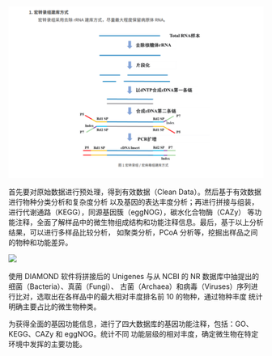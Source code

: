 ![](./pics/20200916.jpg)

首先要对原始数据进行预处理，得到有效数据（Clean Data）。然后基于有效数据进行物种分类分析和复杂度分析
以及基因的表达丰度分析；再进行拼接与组装，进行代谢通路（KEGG），同源基因簇（eggNOG），碳水化合物酶（CAZy）
等功能注释，全面了解样品中的微生物组成结构和功能注释信息。最后，基于以上分析结果，可以进行多样品比较分析，
如聚类分析，PCoA 分析等，挖掘出样品之间的物种和功能差异。

![](./pics/202009161.jpg)

使用 DIAMOND 软件将拼接后的 Unigenes 与从 NCBI 的 NR 数据库中抽提出的细菌（Bacteria）、真菌（Fungi）、
古菌（Archaea）和病毒（Viruses）序列进行比对，选取出在各样品中的最大相对丰度排名前 10 的物种，通过物种丰度
统计明确主要占比的微生物种类。

为获得全面的基因功能信息，进行了四大数据库的基因功能注释，包括：GO、KEGG、CAZy 和 eggNOG。统计不同
功能层级的相对丰度，确定微生物在特定环境中发挥的主要功能。